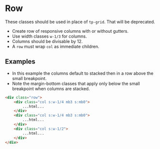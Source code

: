 # Row

These classes should be used in place of `tp-grid`. That will be deprecated.

- Create row of responsive columns with or without gutters.
- Use width classes `w-1/3` for columns.
- Columns should be divisable by 12.
- A `row` must wrap `col` as immediate children.

## Examples

<div class="pa3 ba b--gray-300 mb4">
    <div class="row">
        <div class="col s:w-1/4 mb3 s:mb0">
            <div class="bg-blue h3"></div>
        </div>
        <div class="col s:w-1/4 mb3 s:mb0">
            <div class="bg-blue h3"></div>
        </div>
        <div class="col s:w-1/2">
            <div class="bg-blue h3"></div>
        </div>
    </div>
</div>

- In this example the columns default to stacked then in a row above the small breakpoint.
- Note the margin-bottom classes that apply only below the small breakpoint when columns are stacked.

```html
<div class="row">
    <div class="col s:w-1/4 mb3 s:mb0">
        ...html...
    </div>
    <div class="col s:w-1/4 mb3 s:mb0">
        ...html...
    </div>
    <div class="col s:w-1/2">
        ...html...
    </div>
</div>
```